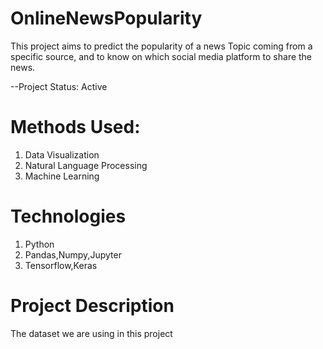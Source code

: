 # OnlineNewsPopularity
This project aims to predict the popularity of a news Topic coming from a specific source, and to know on which social media platform to share the news.

--Project Status: Active

# Methods Used:
1. Data Visualization
2. Natural Language Processing
3. Machine Learning

# Technologies
1. Python
2. Pandas,Numpy,Jupyter
3. Tensorflow,Keras

# Project Description
The dataset we are using in this project 

